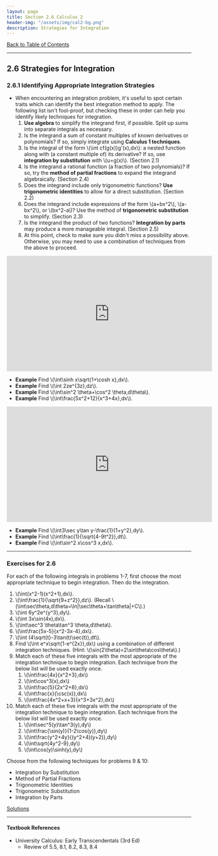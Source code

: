 ```yaml
---
layout: page
title: Section 2.6 Calculus 2
header-img: "/assets/img/cal2-bg.png"
description: Strategies for Integration
---
```


[Back to Table of Contents](../..)

---

## 2.6 Strategies for Integration

### 2.6.1 Identifying Appropriate Integration Strategies

- When encountering an integration problem, it's useful to spot
  certain traits which can identify the best integration method
  to apply. The following list isn't fool-proof, but checking these
  in order can help you identify likely techniques for integration.
    1. **Use algebra** to simplify the integrand first, if possible.
       Split up sums into separate integrals as necessary.
    2. Is the integrand a sum of constant multiples of known derivatives
       or polynomials? If so, simply integrate using **Calculus 1 techniques**.
    3. Is the integral of the form \\(\int cf(g(x))g'(x)\,dx\\):
       a nested function along with (a constant multiple of)
       its derivative?
       If so, use **integration by substitution** with \\(u=g(x)\\).
       (Section 2.1)
    4. Is the integrand a rational function (a fraction of two polynomials)?
       If so, try the **method of partial fractions**
       to expand the integrand algebraically. (Section 2.4)
    5. Does the integrand include only trigonometric functions?
       **Use trigonometric identities** to allow for a direct substitution.
       (Section 2.2)
    6. Does the integrand include expressions of the form \\(a+bx^2\\),
       \\(a-bx^2\\), or \\(bx^2-a\\)? Use the method of **trigonometric
       substitution** to simplify. (Section 2.3)
    7. Is the integrand the product of two functions? **Integration by
       parts** may produce a more manageable integral.
       (Section 2.5)
    8. At this point, check to make sure you didn't miss a possibility
       above. Otherwise, you may need to use a combination of techniques
       from the above to proceed.

 <iframe width="560" height="315" src="https://www.youtube.com/embed/3pL_XEYmFp8" frameborder="0" allowfullscreen></iframe>

- **Example** Find \\(\int\sinh x\sqrt{1+\cosh x}\,dx\\).
- **Example** Find \\(\int 2ze^{3z}\,dz\\).
- **Example** Find \\(\int\sin^2 \theta+\cos^2 \theta\,d\theta\\).
- **Example** Find \\(\int\frac{5x^2+12}{x^3+4x}\,dx\\).

<iframe width="560" height="315" src="https://www.youtube.com/embed/0_lntllVxZ4" frameborder="0" allowfullscreen></iframe>

- **Example** Find \\(\int3\sec y\tan y-\frac{1}{1+y^2}\,dy\\).
- **Example** Find \\(\int\frac{1}{\sqrt{4-9t^2}}\,dt\\).
- **Example** Find \\(\int\sin^2 x\cos^3 x\,dx\\).

---

### Exercises for 2.6

For each of the following integrals in problems 1-7,
first choose the most appropriate
technique to begin integration. Then do the integration.

1.  \\(\int(x^2-1)(x^2+1)\,dx\\).
1.  \\(\int\frac{1}{\sqrt{9+z^2}}\,dz\\). (Recall
    \\(\int\sec\theta\,d\theta=\ln\|\sec\theta+\tan\theta\|+C\\).)
1.  \\(\int 6y^2e^{y^3}\,dy\\).
1.  \\(\int 3x\sin(4x)\,dx\\).
1.  \\(\int\sec^3 \theta\tan^3 \theta\,d\theta\\).
1.  \\(\int\frac{5x-5}{x^2-3x-4}\,dx\\).
1.  \\(\int (4\sqrt{t}-3\tan(t)\sec(t))\,dt\\).
8.  Find \\(\int e^x\sqrt{1-e^{2x}}\,dx\\) using a combination of
    different integration techniques.
    (Hint: \\(\sin(2\theta)=2\sin\theta\cos\theta\\).)
9.  Match each of these five integrals with the most appropriate of the
    integration technique to begin integration. Each technique from the
    below list will be used exactly once.
    1. \\(\int\frac{4x}{x^2+3}\,dx\\)
    1. \\(\int\cos^3(x)\,dx\\)
    1. \\(\int\frac{5}{2x^2+8}\,dx\\)
    1. \\(\int\frac{x}{\csc(x)}\,dx\\)
    1. \\(\int\frac{4x^2+x+3}{x^3+3x^2}\,dx\\)
10. Match each of these five integrals with the most appropriate of the
    integration technique to begin integration. Each technique from the
    below list will be used exactly once.
    1. \\(\int\sec^5(y)\tan^3(y)\,dy\\)
    1. \\(\int\frac{\sin(y)}{1-2\cos(y)}\,dy\\)
    1. \\(\int\frac{y^2+4y}{(y^2+4)(y+2)}\,dy\\)
    1. \\(\int\sqrt{4y^2-9}\,dy\\)
    1. \\(\int\cos(y)\sinh(y)\,dy\\)

Choose from the following techniques for problems 9 & 10:

- Integration by Substitution
- Method of Partial Fractions
- Trigonometric Identities
- Trigonometric Substitution
- Integration by Parts



[Solutions](/resources/calculus2/solutions/2.6.pdf)

---

#### Textbook References

- University Calculus: Early Transcendentals (3rd Ed)
    - Review of 5.5, 8.1, 8.2, 8.3, 8.4
